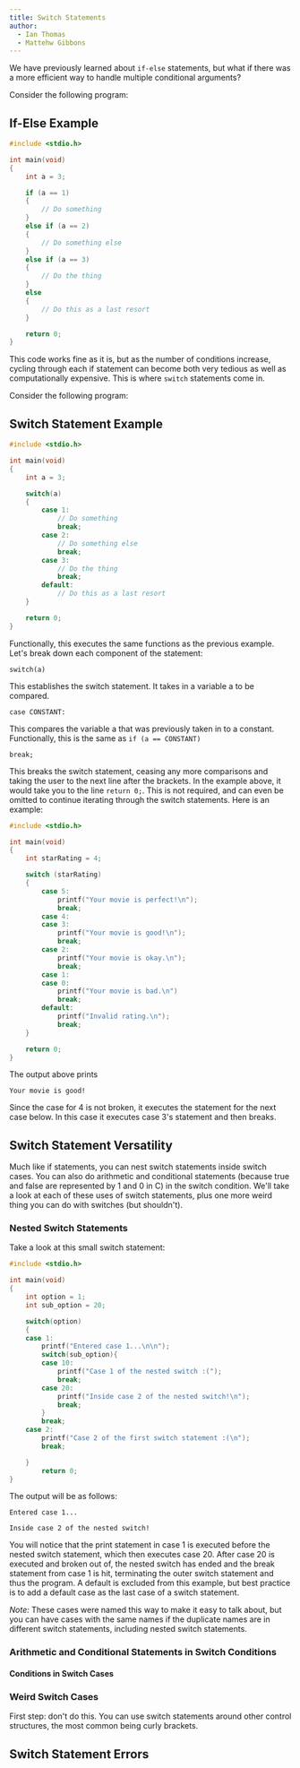 ```yaml
---
title: Switch Statements
author:
  - Ian Thomas
  - Mattehw Gibbons
---
```


We have previously learned about `if-else` statements, but what if there was a more efficient way to handle multiple conditional arguments?


Consider the following program:

## If-Else Example

``` c
#include <stdio.h>

int main(void)
{
    int a = 3;

    if (a == 1)
    {
        // Do something
    }
    else if (a == 2)
    {
        // Do something else
    }
    else if (a == 3)
    {
        // Do the thing
    }
    else
    {
        // Do this as a last resort
    }

    return 0;
}
```
This code works fine as it is, but as the number of conditions increase, cycling through each if statement can become both very tedious as well as computationally expensive. This is where `switch` statements come in.

Consider the following program:

## Switch Statement Example

```C
#include <stdio.h>

int main(void)
{
    int a = 3;

    switch(a)
    {
        case 1:
            // Do something
            break;
        case 2:
            // Do something else
            break;
        case 3:
            // Do the thing
            break;
        default:
            // Do this as a last resort
    }

    return 0;
}
```

Functionally, this executes the same functions as the previous example. Let's break down each component of the statement:

`switch(a)`

This establishes the switch statement. It takes in a variable a to be compared.

`case CONSTANT:`

This compares the variable a that was previously taken in to a constant. Functionally, this is the same as `if (a == CONSTANT)`

`break;`

This breaks the switch statement, ceasing any more comparisons and taking the user to the next line after the brackets. In the example above, it would take you to the line `return 0;`. This is not required, and can even be omitted to continue iterating through the switch statements. Here is an example:

```C
#include <stdio.h>

int main(void)
{
    int starRating = 4;

    switch (starRating)
    {
        case 5:
            printf("Your movie is perfect!\n");
            break;
        case 4:
        case 3:
            printf("Your movie is good!\n");
            break;
        case 2:
            printf("Your movie is okay.\n");
            break;
        case 1:
        case 0:
            printf("Your movie is bad.\n")
            break;
        default:
            printf("Invalid rating.\n");
            break;
    }

    return 0;
}
```

The output above prints

`Your movie is good!`

Since the case for 4 is not broken, it executes the statement for the next case below. In this case it executes case 3's statement and then breaks.

## Switch Statement Versatility

Much like if statements, you can nest switch statements inside switch cases. You can also do arithmetic and conditional statements (because true and false are represented by 1 and 0 in C) in the switch condition. We'll take a look at each of these uses of switch statements, plus one more weird thing you can do with switches (but shouldn't).

### Nested Switch Statements

Take a look at this small switch statement:

```C
#include <stdio.h>

int main(void)
{
    int option = 1;
    int sub_option = 20;

    switch(option)
    {
    case 1:
        printf("Entered case 1...\n\n");
        switch(sub_option){
        case 10:
            printf("Case 1 of the nested switch :(");
            break;
        case 20:
            printf("Inside case 2 of the nested switch!\n");
            break;
        }
        break;
    case 2:
        printf("Case 2 of the first switch statement :(\n");
        break;

    }
        return 0;
}
```

The output will be as follows:

```
Entered case 1...

Inside case 2 of the nested switch!
```

You will notice that the print statement in case 1 is executed before the nested switch statement, which then executes case 20. After case 20 is executed and broken out of, the nested switch has ended and the break statement from case 1 is hit, terminating the outer switch statement and thus the program. A default is excluded from this example, but best practice is to add a default case as the last case of a switch statement.

*Note:* These cases were named this way to make it easy to talk about, but you can have cases with the same names if the duplicate names are in different switch statements, including nested switch statements.

### Arithmetic and Conditional Statements in Switch Conditions

#### Conditions in Switch Cases

### Weird Switch Cases

First step: don't do this. You can use switch statements around other control structures, the most common being curly brackets.

## Switch Statement Errors

